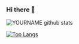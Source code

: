 ### Hi there 👋

![YOURNAME github stats](https://github-readme-stats.vercel.app/api?username=parvatijay2901&show_icons=true&hide_border=true&theme=vue)

[![Top Langs](https://github-readme-stats.vercel.app/api/top-langs/?username=parvatijay2901&theme=vue)](https://github.com/parvatijay2901/github-readme-stats)

<!--
**parvatijay2901/parvatijay2901** is a ✨ _special_ ✨ repository because its `README.md` (this file) appears on your GitHub profile.

Here are some ideas to get you started:

- 🔭 I’m currently working on ...
- 🌱 I’m currently learning ...
- 👯 I’m looking to collaborate on ...
- 🤔 I’m looking for help with ...
- 💬 Ask me about ...
- 📫 How to reach me: ...
- 😄 Pronouns: ...
- ⚡ Fun fact: ...
-->
